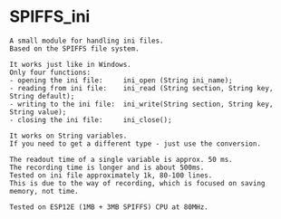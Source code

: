 # SPIFFS_ini

    A small module for handling ini files.
    Based on the SPIFFS file system.
    
    It works just like in Windows.
    Only four functions:
    - opening the ini file:     ini_open (String ini_name);
    - reading from ini file:    ini_read (String section, String key, String default);
    - writing to the ini file:  ini_write(String section, String key, String value);
    - closing the ini file:     ini_close();  
    
    It works on String variables.
    If you need to get a different type - just use the conversion.

    The readout time of a single variable is approx. 50 ms.
    The recording time is longer and is about 500ms.
    Tested on ini file approximately 1k, 80-100 lines.
    This is due to the way of recording, which is focused on saving memory, not time.

    Tested on ESP12E (1MB + 3MB SPIFFS) CPU at 80MHz.
